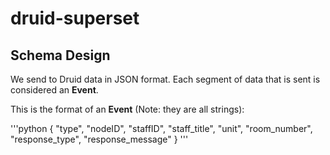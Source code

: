 # druid-superset
## Schema Design
We send to Druid data in JSON format. Each segment of data that is sent is considered an **Event**.

This is the format of an **Event** (Note: they are all strings):

'''python
        {
          "type",
          "nodeID",
          "staffID",
          "staff_title",
          "unit",
          "room_number",
          "response_type",
          "response_message"
        }
'''
